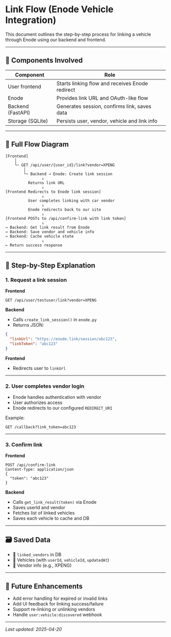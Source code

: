 # Link Flow (Enode Vehicle Integration)

This document outlines the step-by-step process for linking a vehicle through Enode using our backend and frontend.

---

## 🧩 Components Involved

| Component         | Role                                                |
|------------------|-----------------------------------------------------|
| User frontend     | Starts linking flow and receives Enode redirect    |
| Enode             | Provides link URL and OAuth-like flow              |
| Backend (FastAPI) | Generates session, confirms link, saves data       |
| Storage (SQLite)  | Persists user, vendor, vehicle and link info       |

---

## 🔄 Full Flow Diagram

```text
[Frontend] 
    │
    └─ GET /api/user/{user_id}/link?vendor=XPENG
        │
        └─ Backend → Enode: Create link session
                ↓
          Returns link URL
                ↓
[Frontend Redirects to Enode link session]
                ↓
          User completes linking with car vendor
                ↓
          Enode redirects back to our site
                ↓
[Frontend POSTs to /api/confirm-link with link token]
                ↓
→ Backend: Get link result from Enode
→ Backend: Save vendor and vehicle info
→ Backend: Cache vehicle state
                ↓
← Return success response
```

---

## 🚀 Step-by-Step Explanation

### 1. Request a link session

**Frontend**
```http
GET /api/user/testuser/link?vendor=XPENG
```

**Backend**
- Calls `create_link_session()` in `enode.py`
- Returns JSON:
```json
{
  "linkUrl": "https://enode.link/session/abc123",
  "linkToken": "abc123"
}
```

**Frontend**
- Redirects user to `linkUrl`

---

### 2. User completes vendor login

- Enode handles authentication with vendor
- User authorizes access
- Enode redirects to our configured `REDIRECT_URI`

Example:
```http
GET /callback?link_token=abc123
```

---

### 3. Confirm link

**Frontend**
```http
POST /api/confirm-link
Content-Type: application/json
{
  "token": "abc123"
}
```

**Backend**
- Calls `get_link_result(token)` via Enode
- Saves userId and vendor
- Fetches list of linked vehicles
- Saves each vehicle to cache and DB

---

## 🗃 Saved Data

- 🔑 `linked_vendors` in DB
- 🚗 Vehicles (with `userId`, `vehicleId`, `updatedAt`)
- 🔗 Vendor info (e.g., XPENG)

---

## 🔁 Future Enhancements

- Add error handling for expired or invalid links
- Add UI feedback for linking success/failure
- Support re-linking or unlinking vendors
- Handle `user:vehicle:discovered` webhook

---

_Last updated: 2025-04-20_
